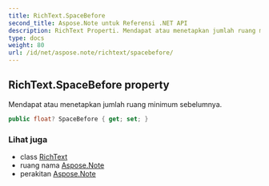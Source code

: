 ```yaml
---
title: RichText.SpaceBefore
second_title: Aspose.Note untuk Referensi .NET API
description: RichText Properti. Mendapat atau menetapkan jumlah ruang minimum sebelumnya.
type: docs
weight: 80
url: /id/net/aspose.note/richtext/spacebefore/
---
```

## RichText.SpaceBefore property

Mendapat atau menetapkan jumlah ruang minimum sebelumnya.

```csharp
public float? SpaceBefore { get; set; }
```

### Lihat juga

* class [RichText](../)
* ruang nama [Aspose.Note](../../richtext/)
* perakitan [Aspose.Note](../../../)


